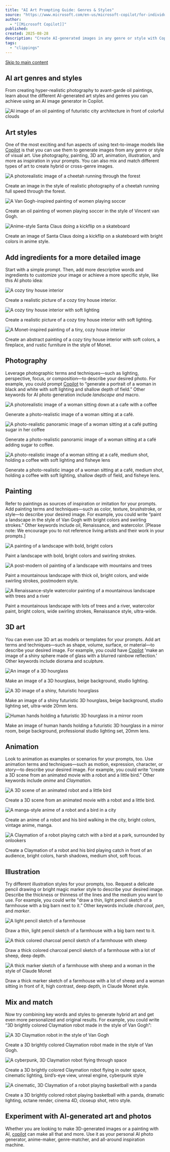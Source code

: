 ```yaml
---
title: "AI Art Prompting Guide: Genres & Styles"
source: "https://www.microsoft.com/en-us/microsoft-copilot/for-individuals/do-more-with-ai/ai-art-prompting-guide/ai-genres-and-styles?form=MA13KP"
author:
  - "[[Microsoft Copilot]]"
published:
created: 2025-08-28
description: "Create AI-generated images in any genre or style with Copilot. From AI photos and paintings to anime, create whatever you can imagine."
tags:
  - "clippings"
---
```

[Skip to main content](https://www.microsoft.com/en-us/microsoft-copilot/for-individuals/do-more-with-ai/ai-art-prompting-guide/)

## AI art genres and styles

From creating hyper-realistic photography to avant-garde oil paintings, learn about the different AI-generated art styles and genres you can achieve using an AI image generator in Copilot.

![AI image of an oil painting of futuristic city architecture in front of colorful clouds](https://cdn-dynmedia-1.microsoft.com/is/image/microsoftcorp/MSFT-OilPaintingofFuturistic-city-ArchitectureInFront-of-colorful-clouds?fmt=png-alpha&scl=1)

## Art styles

One of the most exciting and fun aspects of using text-to-image models like [Copilot](https://copilot.microsoft.com/?form=MA13KP) is that you can use them to generate images from any genre or style of visual art. Use photography, painting, 3D art, animation, illustration, and more as inspiration in your prompts. You can also mix and match different types of art to create hybrid or cross-genre images.

![A photorealistic image of a cheetah running through the forest](https://cdn-dynmedia-1.microsoft.com/is/image/microsoftcorp/MSFT-A-photorealistic-image-of-a-cheetah-running-through-the-forest-1?fmt=png-alpha&scl=1)

Create an image in the style of realistic photography of a cheetah running full speed through the forest.

![A Van Gogh-inspired painting of women playing soccer](https://cdn-dynmedia-1.microsoft.com/is/image/microsoftcorp/MSFT-A-Van-Gogh-inspired-painting-of-women-playing-soccer-1?fmt=png-alpha&scl=1)

Create an oil painting of women playing soccer in the style of Vincent van Gogh.

![Anime-style Santa Claus doing a kickflip on a skateboard](https://cdn-dynmedia-1.microsoft.com/is/image/microsoftcorp/MSFT-Anime-style-Santa-Claus-doing-a-kickflip-on-a-skateboard-1?fmt=png-alpha&scl=1)

Create an image of Santa Claus doing a kickflip on a skateboard with bright colors in anime style.

## Add ingredients for a more detailed image

Start with a simple prompt. Then, add more descriptive words and ingredients to customize your image or achieve a more specific style, like this AI photo idea:

![A cozy tiny house interior](https://cdn-dynmedia-1.microsoft.com/is/image/microsoftcorp/MSFT-A-cozy-tiny-house-interior-1?fmt=png-alpha&scl=1)

Create a realistic picture of a cozy tiny house interior.

![A cozy tiny house interior with soft lighting](https://cdn-dynmedia-1.microsoft.com/is/image/microsoftcorp/MSFT-A-cozy-tiny-house-interior-with-soft-lighting?fmt=png-alpha&scl=1)

Create a realistic picture of a cozy tiny house interior with soft lighting.

![A Monet-inspired painting of a tiny, cozy house interior](https://cdn-dynmedia-1.microsoft.com/is/image/microsoftcorp/MSFT-A-Monet-inspired-painting-of-a-tiny-cozy-house-interior-1?fmt=png-alpha&scl=1)

Create an abstract painting of a cozy tiny house interior with soft colors, a fireplace, and rustic furniture in the style of Monet.

## Photography

Leverage photographic terms and techniques—such as lighting, perspective, focus, or composition—to describe your desired photo. For example, you could prompt [Copilot](https://copilot.microsoft.com/?form=MA13KP) to “generate a portrait of a woman in black and white with soft lighting and shallow depth of field.” Other keywords for AI photo generation include *landscape and* macro.

![A photorealistic image of a woman sitting down at a cafe with a coffee](https://cdn-dynmedia-1.microsoft.com/is/image/microsoftcorp/MSFT-A-photorealistic-image-of-a-woman-sitting-down-at-a-cafe-with-a-coffee-1?fmt=png-alpha&scl=1)

Generate a photo-realistic image of a woman sitting at a café.

![A photo-realistic panoramic image of a woman sitting at a café putting sugar in her coffee](https://cdn-dynmedia-1.microsoft.com/is/image/microsoftcorp/MSFT-A-photo-realistic-panoramic-image-of-a-woman-sitting-at-a-caf%C3%A9-putting-sugar-in-her-coffee-1?fmt=png-alpha&scl=1)

Generate a photo-realistic panoramic image of a woman sitting at a café adding sugar to coffee.

![A photo-realistic image of a woman sitting at a café, medium shot, holding a coffee with soft lighting and fisheye lens](https://cdn-dynmedia-1.microsoft.com/is/image/microsoftcorp/MSFT-A-photo-realistic-image-of-a-woman-sitting-at-a-caf%C3%A9-medium-shot-holding-a-coffe-4jQhdZnS1p?fmt=png-alpha&scl=1)

Generate a photo-realistic image of a woman sitting at a café, medium shot, holding a coffee with soft lighting, shallow depth of field, and fisheye lens.

## Painting

Refer to paintings as sources of inspiration or imitation for your prompts. Add painting terms and techniques—such as color, texture, brushstroke, or style—to describe your desired image. For example, you could write “paint a landscape in the style of Van Gogh with bright colors and swirling strokes.” Other keywords include oil, Renaissance, and watercolor. \[Please note: We encourage you to not reference living artists and their work in your prompts.\]

![A painting of a landscape with bold, bright colors](https://cdn-dynmedia-1.microsoft.com/is/image/microsoftcorp/MSFT-A-painting-of-a-landscape-with-bold-bright-colors-1?fmt=png-alpha&scl=1)

Paint a landscape with bold, bright colors and swirling strokes.

![A post-modern oil painting of a landscape with mountains and trees](https://cdn-dynmedia-1.microsoft.com/is/image/microsoftcorp/MSFT-A-post-modern-oil-painting-of-a-landscape-with-mountains-and-trees-1?fmt=png-alpha&scl=1)

Paint a mountainous landscape with thick oil, bright colors, and wide swirling strokes, postmodern style.

![A Renaissance-style watercolor painting of a mountainous landscape with trees and a river](https://cdn-dynmedia-1.microsoft.com/is/image/microsoftcorp/MSFT-A-Renaissance-style-watercolor-painting-of-a-mountainous-landscape-with-trees-and-a-river-1?fmt=png-alpha&scl=1)

Paint a mountainous landscape with lots of trees and a river, watercolor paint, bright colors, wide swirling strokes, Renaissance style, ultra-wide.

## 3D art

You can even use 3D art as models or templates for your prompts. Add art terms and techniques—such as shape, volume, surface, or material—to describe your desired image. For example, you could have [Copilot](https://copilot.microsoft.com/?form=MA13KP) 'make an image of a shiny sphere made of glass with a blurred rainbow reflection.' Other keywords include diorama and sculpture.

![An image of a 3D hourglass](https://cdn-dynmedia-1.microsoft.com/is/image/microsoftcorp/MSFT-An-image-of-a-3D-hourglass-1?fmt=png-alpha&scl=1)

Make an image of a 3D hourglass, beige background, studio lighting.

![A 3D image of a shiny, futuristic hourglass](https://cdn-dynmedia-1.microsoft.com/is/image/microsoftcorp/MSFT-A-3D-image-of-a-shiny-futuristic-hourglass-1?fmt=png-alpha&scl=1)

Make an image of a shiny futuristic 3D hourglass, beige background, studio lighting set, ultra-wide 20mm lens.

![Human hands holding a futuristic 3D hourglass in a mirror room](https://cdn-dynmedia-1.microsoft.com/is/image/microsoftcorp/MSFT-Human-hands-holding-a-futuristic-3D-hourglass-in-a-mirror-room-1?fmt=png-alpha&scl=1)

Make an image of human hands holding a futuristic 3D hourglass in a mirror room, beige background, professional studio lighting set, 20mm lens.

## Animation

Look to animation as examples or scenarios for your prompts, too. Use animation terms and techniques—such as motion, expression, character, or story—to describe your desired image. For example, you could write “create a 3D scene from an animated movie with a robot and a little bird.” Other keywords include *anime* and *Claymation*.

![A 3D scene of an animated robot and a little bird](https://cdn-dynmedia-1.microsoft.com/is/image/microsoftcorp/MSFT-A-3D-scene-of-an-animated-robot-and-a-little-bird-1?fmt=png-alpha&scl=1)

Create a 3D scene from an animated movie with a robot and a little bird.

![A manga-style anime of a robot and a bird in a city](https://cdn-dynmedia-1.microsoft.com/is/image/microsoftcorp/MSFT-A-manga-style-anime-of-a-robot-and-a-bird-in-a-city-1?fmt=png-alpha&scl=1)

Create an anime of a robot and his bird walking in the city, bright colors, vintage anime, manga.

![A Claymation of a robot playing catch with a bird at a park, surrounded by onlookers](https://cdn-dynmedia-1.microsoft.com/is/image/microsoftcorp/MSFT-A-Claymation-of-a-robot-playing-catch-with-a-bird-at-a-park-surrounded-by-onlookers-1?fmt=png-alpha&scl=1)

Create a Claymation of a robot and his bird playing catch in front of an audience, bright colors, harsh shadows, medium shot, soft focus.

## Illustration

Try different illustration styles for your prompts, too. Request a delicate pencil drawing or bright magic marker style to describe your desired image. Describe the thickness or thinness of the lines and the medium you want to use. For example, you could write "draw a thin, light pencil sketch of a farmhouse with a big barn next to it.” Other keywords include *charcoal*, *pen*, and *marker*.

![A light pencil sketch of a farmhouse](https://cdn-dynmedia-1.microsoft.com/is/image/microsoftcorp/MSFT-A-light-pencil-sketch-of-a-farmhouse-1?fmt=png-alpha&scl=1)

Draw a thin, light pencil sketch of a farmhouse with a big barn next to it.

![A thick colored charcoal pencil sketch of a farmhouse with sheep](https://cdn-dynmedia-1.microsoft.com/is/image/microsoftcorp/MSFT-A-thick-colored-charcoal-pencil-sketch-of-a-farmhouse-with-sheep-1?fmt=png-alpha&scl=1)

Draw a thick colored charcoal pencil sketch of a farmhouse with a lot of sheep, deep depth.

![A thick marker sketch of a farmhouse with sheep and a woman in the style of Claude Monet](https://cdn-dynmedia-1.microsoft.com/is/image/microsoftcorp/MSFT-A-thick-marker-sketch-of-a-farmhouse-with-sheep-and-a-woman-in-the-style-of-Claude-Monet-1?fmt=png-alpha&scl=1)

Draw a thick marker sketch of a farmhouse with a lot of sheep and a woman sitting in front of it, high contrast, deep depth, in Claude Monet style.

## Mix and match

Now try combining key words and styles to generate hybrid art and get even more personalized and original results. For example, you could write “3D brightly colored Claymation robot made in the style of Van Gogh”:

![A 3D Claymation robot in the style of Van Gogh](https://cdn-dynmedia-1.microsoft.com/is/image/microsoftcorp/MSFT-A-3D-Claymation-robot-in-the-style-of-Van-Gogh-1?fmt=png-alpha&scl=1)

Create a 3D brightly colored Claymation robot made in the style of Van Gogh.

![A cyberpunk, 3D Claymation robot flying through space](https://cdn-dynmedia-1.microsoft.com/is/image/microsoftcorp/MSFT-A-cyberpunk-3D-Claymation-robot-flying-through-space-1?fmt=png-alpha&scl=1)

Create a 3D brightly colored Claymation robot flying in outer space, cinematic lighting, bird’s-eye view, unreal engine, cyberpunk style

![A cinematic, 3D Claymation of a robot playing basketball with a panda](https://cdn-dynmedia-1.microsoft.com/is/image/microsoftcorp/MSFT-A-cinematic-3D-Claymation-of-a-robot-playing-basketball-with-a-panda-1?fmt=png-alpha&scl=1)

Create a 3D brightly colored robot playing basketball with a panda, dramatic lighting, octane render, cinema 4D, closeup shot, retro style.

## Experiment with AI-generated art and photos

Whether you are looking to make 3D-generated images or a painting with AI, [copilot](https://copilot.microsoft.com/?form=MA13KP) can make all that and more. Use it as your personal AI photo generator, anime-maker, genre-matcher, and all-around inspiration machine.